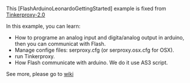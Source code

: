 
This [FlashArduinoLeonardoGettingStarted] example is fixed from [Tinkerproxy-2.0](https://code.google.com/p/tinkerit/wiki/TinkerProxy)

In this example, you can learn:

- How to programe an analog input and digita/analog output in arduino, then you can communicat with Flash.
- Manage confige files: serproxy.cfg (or serproxy.osx.cfg for OSX).
- run Tinkerproxy.
- How Flash communicate with arduino. We do it use AS3 script.


See more, please go to [wiki](https://github.com/maowu/FlashArduinoLeonardoGettingStarted/wiki)

